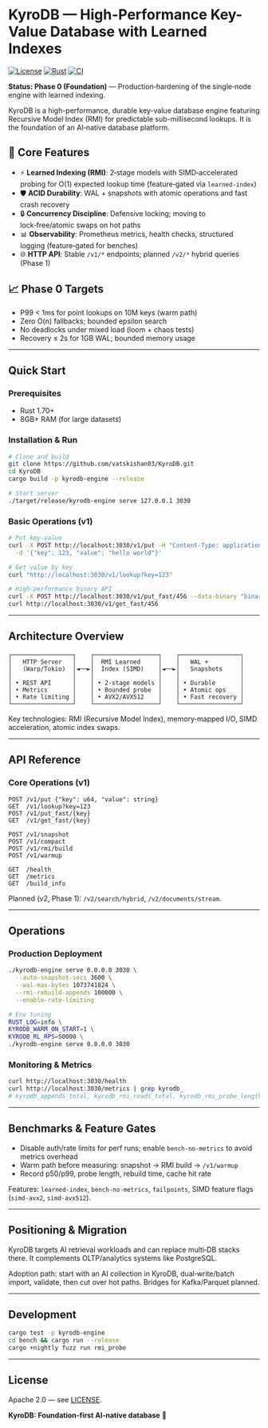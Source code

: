 # KyroDB — High-Performance Key-Value Database with Learned Indexes

[![License](https://img.shields.io/badge/License-Apache%202.0-blue.svg)](https://opensource.org/licenses/Apache-2.0)
[![Rust](https://img.shields.io/badge/Rust-1.70%2B-orange)](https://www.rust-lang.org/)
[![CI](https://github.com/vatskishan03/KyroDB/actions/workflows/ci.yml/badge.svg)](https://github.com/vatskishan03/KyroDB/actions)

**Status: Phase 0 (Foundation)** — Production‑hardening of the single‑node engine with learned indexing.

KyroDB is a high-performance, durable key-value database engine featuring Recursive Model Index (RMI) for predictable sub-millisecond lookups. It is the foundation of an AI‑native database platform.

## 🚀 Core Features

- ⚡ **Learned Indexing (RMI)**: 2‑stage models with SIMD‑accelerated probing for O(1) expected lookup time (feature‑gated via `learned-index`)
- 🛡️ **ACID Durability**: WAL + snapshots with atomic operations and fast crash recovery  
- 🔒 **Concurrency Discipline**: Defensive locking; moving to lock‑free/atomic swaps on hot paths
- 📊 **Observability**: Prometheus metrics, health checks, structured logging (feature‑gated for benches)
- 🌐 **HTTP API**: Stable `/v1/*` endpoints; planned `/v2/*` hybrid queries (Phase 1)

## 📈 Phase 0 Targets

- P99 < 1ms for point lookups on 10M keys (warm path)
- Zero O(n) fallbacks; bounded epsilon search
- No deadlocks under mixed load (loom + chaos tests)
- Recovery ≤ 2s for 1GB WAL; bounded memory usage

---

## Quick Start

### Prerequisites
- Rust 1.70+ 
- 8GB+ RAM (for large datasets)

### Installation & Run
```bash
# Clone and build
git clone https://github.com/vatskishan03/KyroDB.git
cd KyroDB
cargo build -p kyrodb-engine --release

# Start server
./target/release/kyrodb-engine serve 127.0.0.1 3030
```

### Basic Operations (v1)
```bash
# Put key-value
curl -X POST http://localhost:3030/v1/put -H "Content-Type: application/json" \
  -d '{"key": 123, "value": "hello world"}'

# Get value by key  
curl "http://localhost:3030/v1/lookup?key=123"

# High-performance binary API
curl -X POST http://localhost:3030/v1/put_fast/456 --data-binary "binary data"
curl http://localhost:3030/v1/get_fast/456
```

---

## Architecture Overview

```
┌─────────────────┐    ┌──────────────────┐    ┌─────────────────┐
│   HTTP Server   │    │  RMI Learned     │    │   WAL +         │
│   (Warp/Tokio)  │◄──►│  Index (SIMD)    │◄──►│   Snapshots     │
│                 │    │                  │    │                 │
│ • REST API      │    │ • 2-stage models │    │ • Durable       │
│ • Metrics       │    │ • Bounded probe  │    │ • Atomic ops    │
│ • Rate limiting │    │ • AVX2/AVX512    │    │ • Fast recovery │
└─────────────────┘    └──────────────────┘    └─────────────────┘
```

Key technologies: RMI (Recursive Model Index), memory‑mapped I/O, SIMD acceleration, atomic index swaps.

---

## API Reference

### Core Operations (v1)
```http
POST /v1/put {"key": u64, "value": string}
GET  /v1/lookup?key=123
POST /v1/put_fast/{key}
GET  /v1/get_fast/{key}

POST /v1/snapshot
POST /v1/compact
POST /v1/rmi/build
POST /v1/warmup

GET  /health
GET  /metrics
GET  /build_info
```

Planned (v2, Phase 1): `/v2/search/hybrid`, `/v2/documents/stream`.

---

## Operations

### Production Deployment
```bash
./kyrodb-engine serve 0.0.0.0 3030 \
  --auto-snapshot-secs 3600 \
  --wal-max-bytes 1073741824 \
  --rmi-rebuild-appends 100000 \
  --enable-rate-limiting

# Env tuning
RUST_LOG=info \
KYRODB_WARM_ON_START=1 \
KYRODB_RL_RPS=50000 \
./kyrodb-engine serve 0.0.0.0 3030
```

### Monitoring & Metrics
```bash
curl http://localhost:3030/health
curl http://localhost:3030/metrics | grep kyrodb_
# kyrodb_appends_total, kyrodb_rmi_reads_total, kyrodb_rmi_probe_length_histogram, ...
```

---

## Benchmarks & Feature Gates

- Disable auth/rate limits for perf runs; enable `bench-no-metrics` to avoid metrics overhead
- Warm path before measuring: snapshot → RMI build → `/v1/warmup`
- Record p50/p99, probe length, rebuild time, cache hit rate

Features: `learned-index`, `bench-no-metrics`, `failpoints`, SIMD feature flags (`simd-avx2`, `simd-avx512`).

---

## Positioning & Migration

KyroDB targets AI retrieval workloads and can replace multi‑DB stacks there. It complements OLTP/analytics systems like PostgreSQL.

Adoption path: start with an AI collection in KyroDB, dual‑write/batch import, validate, then cut over hot paths. Bridges for Kafka/Parquet planned.

---

## Development

```bash
cargo test -p kyrodb-engine
cd bench && cargo run --release
cargo +nightly fuzz run rmi_probe
```

---

## License

Apache 2.0 — see [LICENSE](LICENSE).

**KyroDB: Foundation-first AI‑native database** 🚀
